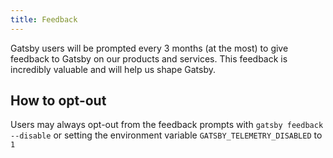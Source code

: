 ```yaml
---
title: Feedback
---
```


Gatsby users will be prompted every 3 months (at the most) to give feedback to Gatsby on our products and services. This feedback is incredibly valuable and will help us shape Gatsby.

## How to opt-out

Users may always opt-out from the feedback prompts with `gatsby feedback --disable` or setting the environment variable `GATSBY_TELEMETRY_DISABLED` to `1`
